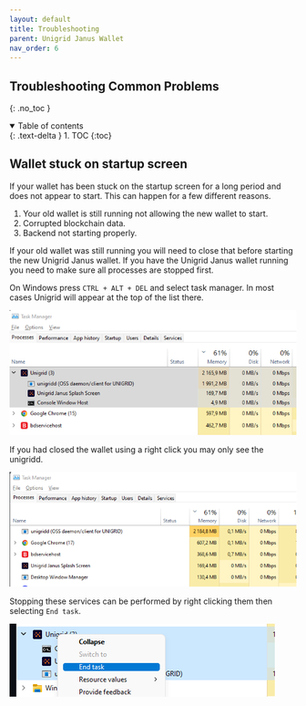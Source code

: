 ```yaml
---
layout: default
title: Troubleshooting
parent: Unigrid Janus Wallet
nav_order: 6
---
```


## Troubleshooting Common Problems
{: .no_toc }

<details open markdown="block">
  <summary>
    Table of contents
  </summary>
  {: .text-delta }
1. TOC
{:toc}
</details>

## Wallet stuck on startup screen

If your wallet has been stuck on the startup screen for a long period and does not appear to start. This can happen for a few different reasons.

1.  Your old wallet is still running not allowing the new wallet to start.
2.  Corrupted blockchain data.
3.  Backend not starting properly.

If your old wallet was still running you will need to close that before starting the new Unigrid Janus wallet. If you have the Unigrid Janus wallet running you need to make sure all processes are stopped first.

On Windows press `CTRL + ALT + DEL` and select task manager. In most cases Unigrid will appear at the top of the list there.

![](../../assets/images/task-manager.png)

If you had closed the wallet using a right click you may only see the unigridd.

![](../../assets/images/only-unigridd.png)

Stopping these services can be performed by right clicking them then selecting `End task`.

![](../../assets/images/end-task.png)

